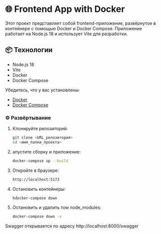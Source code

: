 # 🌐 Frontend App with Docker

Этот проект представляет собой frontend-приложение, развёрнутое в контейнере с помощью Docker и Docker Compose. Приложение работает на Node.js 18 и использует Vite для разработки.

## 📦 Технологии

- Node.js 18
- Vite
- Docker
- Docker Compose

Убедитесь, что у вас установлены:

- [Docker](https://www.docker.com/)
- [Docker Compose](https://docs.docker.com/compose/)

### ⚙️ Развёртывание

1. Клонируйте репозиторий:

   ```bash
   git clone <URL_репозитория>
   cd <имя_папки_проекта>

2. апустите сборку и приложение:
   ```bash
   docker-compose up --build

3. Откройте в браузере:
   ```bash
   http://localhost:5173

4. Остановить контейнеры:
   ```bash
   hdocker-compose down

5. Остановить и удалить том node_modules:
   ```bash
   docker-compose down -v

Swagger открывается по адресу http://localhost:8000/swagger
